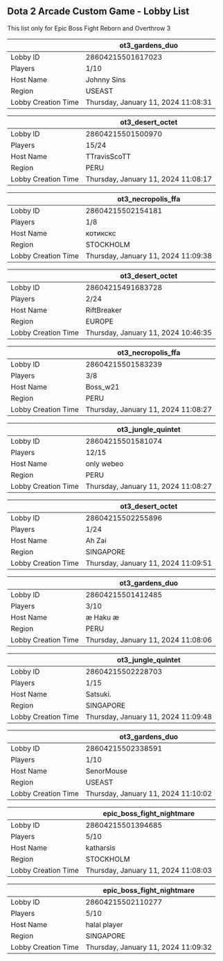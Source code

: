 ## Dota 2 Arcade Custom Game - Lobby List

This list only for Epic Boss Fight Reborn and Overthrow 3

|  | ot3_gardens_duo |
| ------ | ------ |
| Lobby ID | 28604215501617023 |
| Players | 1/10 |
| Host Name | Johnny Sins |
| Region | USEAST |
| Lobby Creation Time | Thursday, January 11, 2024 11:08:31 |


|  | ot3_desert_octet |
| ------ | ------ |
| Lobby ID | 28604215501500970 |
| Players | 15/24 |
| Host Name | TTravisScoTT |
| Region | PERU |
| Lobby Creation Time | Thursday, January 11, 2024 11:08:17 |


|  | ot3_necropolis_ffa |
| ------ | ------ |
| Lobby ID | 28604215502154181 |
| Players | 1/8 |
| Host Name | котикскс |
| Region | STOCKHOLM |
| Lobby Creation Time | Thursday, January 11, 2024 11:09:38 |


|  | ot3_desert_octet |
| ------ | ------ |
| Lobby ID | 28604215491683728 |
| Players | 2/24 |
| Host Name | RiftBreaker |
| Region | EUROPE |
| Lobby Creation Time | Thursday, January 11, 2024 10:46:35 |


|  | ot3_necropolis_ffa |
| ------ | ------ |
| Lobby ID | 28604215501583239 |
| Players | 3/8 |
| Host Name | Boss_w21 |
| Region | PERU |
| Lobby Creation Time | Thursday, January 11, 2024 11:08:27 |


|  | ot3_jungle_quintet |
| ------ | ------ |
| Lobby ID | 28604215501581074 |
| Players | 12/15 |
| Host Name | only webeo |
| Region | PERU |
| Lobby Creation Time | Thursday, January 11, 2024 11:08:27 |


|  | ot3_desert_octet |
| ------ | ------ |
| Lobby ID | 28604215502255896 |
| Players | 1/24 |
| Host Name | Ah Zai |
| Region | SINGAPORE |
| Lobby Creation Time | Thursday, January 11, 2024 11:09:51 |


|  | ot3_gardens_duo |
| ------ | ------ |
| Lobby ID | 28604215501412485 |
| Players | 3/10 |
| Host Name | æ Haku æ |
| Region | PERU |
| Lobby Creation Time | Thursday, January 11, 2024 11:08:06 |


|  | ot3_jungle_quintet |
| ------ | ------ |
| Lobby ID | 28604215502228703 |
| Players | 1/15 |
| Host Name | Satsuki. |
| Region | SINGAPORE |
| Lobby Creation Time | Thursday, January 11, 2024 11:09:48 |


|  | ot3_gardens_duo |
| ------ | ------ |
| Lobby ID | 28604215502338591 |
| Players | 1/10 |
| Host Name | SenorMouse |
| Region | USEAST |
| Lobby Creation Time | Thursday, January 11, 2024 11:10:02 |


|  | epic_boss_fight_nightmare |
| ------ | ------ |
| Lobby ID | 28604215501394685 |
| Players | 5/10 |
| Host Name | katharsis |
| Region | STOCKHOLM |
| Lobby Creation Time | Thursday, January 11, 2024 11:08:03 |


|  | epic_boss_fight_nightmare |
| ------ | ------ |
| Lobby ID | 28604215502110277 |
| Players | 5/10 |
| Host Name | halal player |
| Region | SINGAPORE |
| Lobby Creation Time | Thursday, January 11, 2024 11:09:32 |


